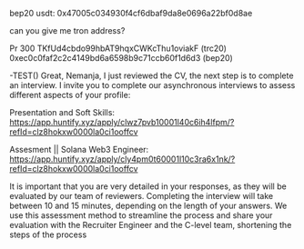 bep20 usdt: 0x47005c034930f4cf6dbaf9da8e0696a22bf0d8ae

can you give me tron address?


 Pr 300
TKfUd4cbdo99hbAT9hqxCWKcThu1oviakF (trc20)
0xec0c0faf2c2c4149bd6a6598b9c71ccb60f1d6d3     (bep20)


-TEST()
Great, Nemanja, I just reviewed the CV, the next step is to complete an interview.
I invite you to complete our asynchronous interviews to assess different aspects of your profile:

Presentation and Soft Skills:
https://app.huntify.xyz/apply/clwz7pvb10001l40c6ih4lfpm/?refId=clz8hokxw0000la0ci1ooffcv

Assesment || Solana Web3 Engineer:
https://app.huntify.xyz/apply/cly4pm0t60001l10c3ra6x1nk/?refId=clz8hokxw0000la0ci1ooffcv

It is important that you are very detailed in your responses, as they will be evaluated by our team of reviewers. Completing the interview will take between 10 and 15 minutes, depending on the length of your answers. We use this assessment method to streamline the process and share your evaluation with the Recruiter Engineer and the C-level team, shortening the steps of the process
